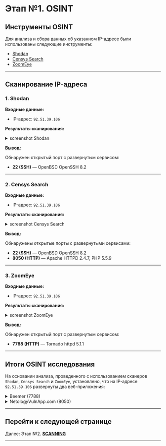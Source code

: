 # Этап №1. OSINT

## Инструменты OSINT

Для анализа и сбора данных об указанном IP-адресе были использованы следующие инструменты:
- [Shodan](https://www.shodan.io)
- [Censys Search](https://search.censys.io)
- [ZoomEye](https://www.zoomeye.ai)

---

## Сканирование IP-адреса

### 1. Shodan

**Входные данные:**
- IP-адрес: `92.51.39.106`

**Результаты сканирования:**

<details>
<summary>screenshot Shodan</summary>
  
![](screenshots/OSINT/Shodan/shodan.png)

</details>

**Вывод:**  

Обнаружен открытый порт с развернутым сервисом:  
- **22 (SSH)** — OpenBSD OpenSSH 8.2

---

### 2. Censys Search

**Входные данные:**
- IP-адрес: `92.51.39.106`

**Результаты сканирования:**

<details>
<summary>screenshot Censys Search</summary>
  
![](screenshots/OSINT/Censys/censys1.png)

</details>

**Вывод:**

Обнаружены открытые порты с развернутыми сервисами:
- **22 (SSH)** — OpenBSD OpenSSH 8.2
- **8050 (HTTP)** — Apache HTTPD 2.4.7, PHP 5.5.9

---

### 3. ZoomEye

**Входные данные:**
- IP-адрес: `92.51.39.106`

**Результаты сканирования:**  

<details>
<summary>screenshot ZoomEye</summary>
  
![](screenshots/OSINT/ZoomEye/ZoomEye.png)

</details>

**Вывод:**

Обнаружен открытый порт с развернутым сервисом:
  - **7788 (HTTP)** — Tornado httpd 5.1.1

---

## Итоги OSINT исследования

На основании анализа, проведенного с использованием сканеров `Shodan`, `Censys Search` и `ZoomEye`, установлено, что на IP-адресе `92.51.39.106` развернуты два веб-приложения:

<details>
<summary>Beemer (7788)</summary>
  
![](screenshots/OSINT/sites/7788.png)

</details>

<details>
<summary>NetologyVulnApp.com (8050)</summary>
  
![](screenshots/OSINT/sites/8050.png)

</details>

---

## Перейти к следующей странице
 
Далее: Этап №2. [**SCANNING**](./SCANNING.md)

---
